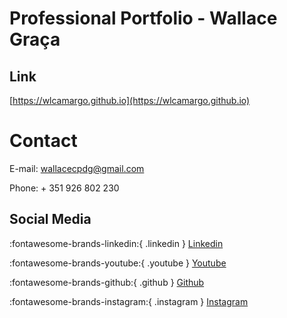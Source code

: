 # Professional Portfolio - Wallace Graça

## Link

[https://wlcamargo.github.io](https://wlcamargo.github.io)


# Contact

E-mail: wallacecpdg@gmail.com

Phone: + 351 926 802 230

## Social Media

:fontawesome-brands-linkedin:{ .linkedin } [Linkedin](https://www.linkedin.com/in/wallace-camargo-35b615171/) 

:fontawesome-brands-youtube:{ .youtube } [Youtube](https://www.youtube.com/@wallacecamargo1043/videos) 

:fontawesome-brands-github:{ .github } [Github](https://github.com/wlcamargo) 

:fontawesome-brands-instagram:{ .instagram } [Instagram](https://www.instagram.com/wlcamargo/) 

